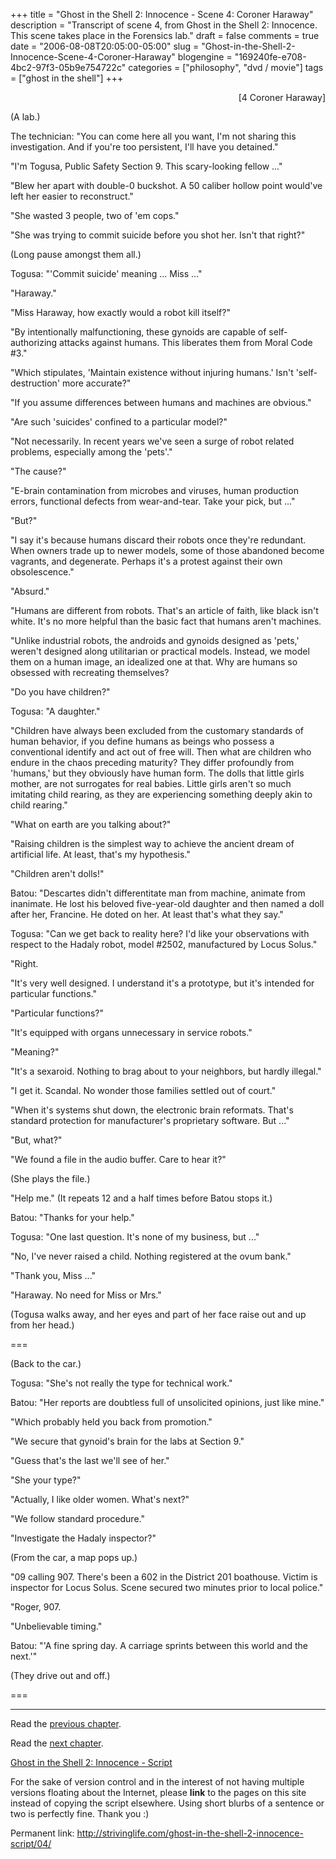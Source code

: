+++
title = "Ghost in the Shell 2: Innocence - Scene 4: Coroner Haraway"
description = "Transcript of scene 4, from Ghost in the Shell 2: Innocence.  This scene takes place in the Forensics lab."
draft = false
comments = true
date = "2006-08-08T20:05:00-05:00"
slug = "Ghost-in-the-Shell-2-Innocence-Scene-4-Coroner-Haraway"
blogengine = "169240fe-e708-4bc2-97f3-05b9e754722c"
categories = ["philosophy", "dvd / movie"]
tags = ["ghost in the shell"]
+++

<p style="text-align: right">
[4 Coroner Haraway]
</p>
<p>
(A lab.)
</p>
<p>
The technician: &quot;You can come here all you want, I&#39;m not sharing this investigation. And if you&#39;re too persistent, I&#39;ll have you detained.&quot;
</p>
<!--more-->
<p>
&quot;I&#39;m Togusa, Public Safety Section 9. This scary-looking fellow ...&quot;
</p>
<p>
&quot;Blew her apart with double-0 buckshot. A 50 caliber hollow point would&#39;ve left her easier to reconstruct.&quot;
</p>
<!--adsense-->
<p>
&quot;She wasted 3 people, two of &#39;em cops.&quot;
</p>
<p>
&quot;She was trying to commit suicide before you shot her. Isn&#39;t that right?&quot;
</p>
<p>
(Long pause amongst them all.)
</p>
<p>
Togusa: &quot;&#39;Commit suicide&#39; meaning ... Miss ...&quot;
</p>
<p>
&quot;Haraway.&quot;
</p>
<p>
&quot;Miss Haraway, how exactly would a robot kill itself?&quot;
</p>
<p>
&quot;By intentionally malfunctioning, these gynoids are capable of self-authorizing attacks against humans. This liberates them from Moral Code #3.&quot;
</p>
<p>
&quot;Which stipulates, &#39;Maintain existence without injuring humans.&#39; Isn&#39;t &#39;self-destruction&#39; more accurate?&quot;
</p>
<p>
&quot;If you assume differences between humans and machines are obvious.&quot;
</p>
<p>
&quot;Are such &#39;suicides&#39; confined to a particular model?&quot;
</p>
<p>
&quot;Not necessarily. In recent years we&#39;ve seen a surge of robot related problems, especially among the &#39;pets&#39;.&quot;
</p>
<p>
&quot;The cause?&quot;
</p>
<p>
&quot;E-brain contamination from microbes and viruses, human production errors, functional defects from wear-and-tear. Take your pick, but ...&quot;
</p>
<p>
&quot;But?&quot;
</p>
<p>
&quot;I say it&#39;s because humans discard their robots once they&#39;re redundant. When owners trade up to newer models, some of those abandoned become vagrants, and degenerate. Perhaps it&#39;s a protest against their own obsolescence.&quot;
</p>
<p>
&quot;Absurd.&quot;
</p>
<p>
&quot;Humans are different from robots. That&#39;s an article of faith, like black isn&#39;t white. It&#39;s no more helpful than the basic fact that humans aren&#39;t machines.
</p>
<p>
&quot;Unlike industrial robots, the androids and gynoids designed as &#39;pets,&#39; weren&#39;t designed along utilitarian or practical models. Instead, we model them on a human image, an idealized one at that. Why are humans so obsessed with recreating themselves?
</p>
<p>
&quot;Do you have children?&quot;
</p>
<p>
Togusa: &quot;A daughter.&quot;
</p>
<p>
&quot;Children have always been excluded from the customary standards of human behavior, if you define humans as beings who possess a conventional identify and act out of free will. Then what are children who endure in the chaos preceding maturity? They differ profoundly from &#39;humans,&#39; but they obviously have human form. The dolls that little girls mother, are not surrogates for real babies. Little girls aren&#39;t so much imitating child rearing, as they are experiencing something deeply akin to child rearing.&quot;
</p>
<p>
&quot;What on earth are you talking about?&quot;
</p>
<p>
&quot;Raising children is the simplest way to achieve the ancient dream of artificial life. At least, that&#39;s my hypothesis.&quot;
</p>
<p>
&quot;Children aren&#39;t dolls!&quot;
</p>
<p>
Batou: &quot;Descartes didn&#39;t differentitate man from machine, animate from inanimate. He lost his beloved five-year-old daughter and then named a doll after her, Francine. He doted on her. At least that&#39;s what they say.&quot;
</p>
<p>
Togusa: &quot;Can we get back to reality here? I&#39;d like your observations with respect to the Hadaly robot, model #2502, manufactured by Locus Solus.&quot;
</p>
<p>
&quot;Right.
</p>
<p>
&quot;It&#39;s very well designed. I understand it&#39;s a prototype, but it&#39;s intended for particular functions.&quot;
</p>
<p>
&quot;Particular functions?&quot;
</p>
<p>
&quot;It&#39;s equipped with organs unnecessary in service robots.&quot;
</p>
<p>
&quot;Meaning?&quot;
</p>
<p>
&quot;It&#39;s a sexaroid. Nothing to brag about to your neighbors, but hardly illegal.&quot;
</p>
<p>
&quot;I get it. Scandal. No wonder those families settled out of court.&quot;
</p>
<p>
&quot;When it&#39;s systems shut down, the electronic brain reformats. That&#39;s standard protection for manufacturer&#39;s proprietary software. But ...&quot;
</p>
<p>
&quot;But, what?&quot;
</p>
<p>
&quot;We found a file in the audio buffer. Care to hear it?&quot;
</p>
<p>
(She plays the file.)
</p>
<p>
&quot;Help me.&quot;  (It repeats 12 and a half times before Batou stops it.)
</p>
<p>
Batou: &quot;Thanks for your help.&quot;
</p>
<p>
Togusa: &quot;One last question. It&#39;s none of my business, but ...&quot;
</p>
<p>
&quot;No, I&#39;ve never raised a child. Nothing registered at the ovum bank.&quot;
</p>
<p>
&quot;Thank you, Miss ...&quot;
</p>
<p>
&quot;Haraway. No need for Miss or Mrs.&quot;
</p>
<p>
(Togusa walks away, and her eyes and part of her face raise out and up from her head.)
</p>
<p>
===
</p>
<p>
(Back to the car.)
</p>
<p>
Togusa: &quot;She&#39;s not really the type for technical work.&quot;
</p>
<p>
Batou: &quot;Her reports are doubtless full of unsolicited opinions, just like mine.&quot;
</p>
<p>
&quot;Which probably held you back from promotion.&quot;
</p>
<p>
&quot;We secure that gynoid&#39;s brain for the labs at Section 9.&quot;
</p>
<p>
&quot;Guess that&#39;s the last we&#39;ll see of her.&quot;
</p>
<p>
&quot;She your type?&quot;
</p>
<p>
&quot;Actually, I like older women. What&#39;s next?&quot;
</p>
<p>
&quot;We follow standard procedure.&quot;
</p>
<p>
&quot;Investigate the Hadaly inspector?&quot;
</p>
<p>
(From the car, a map pops up.)
</p>
<p>
&quot;09 calling 907. There&#39;s been a 602 in the District 201 boathouse. Victim is inspector for Locus Solus. Scene secured two minutes prior to local police.&quot;
</p>
<p>
&quot;Roger, 907.
</p>
<p>
&quot;Unbelievable timing.&quot;
</p>
<p>
Batou: &quot;&#39;A fine spring day. A carriage sprints between this world and the next.&#39;&quot;
</p>
<p>
(They drive out and off.)
</p>
<p>
===
</p>
<hr />
<p>
Read the <a href="/ghost-in-the-shell-2-innocence-script/03/">previous chapter</a>.
</p>
<p>
Read the <a href="/ghost-in-the-shell-2-innocence-script/05/">next chapter</a>.
</p>
<p>
<a href="/ghost-in-the-shell-2-innocence-script/">Ghost in the Shell 2: Innocence - Script</a>
</p>
<div class="tip">
<p>
For the sake of version control and in the interest of not having multiple versions floating about the Internet, please <strong>link</strong> to the pages on this site instead of copying the script elsewhere. Using short blurbs of a sentence or two is perfectly fine.  Thank you :)
</p>
<p>
Permanent link: <a href="/ghost-in-the-shell-2-innocence-script/04/">http://strivinglife.com/ghost-in-the-shell-2-innocence-script/04/</a>
</p>
</div>

